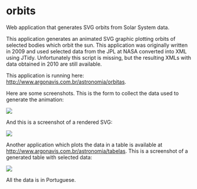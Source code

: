 orbits
======

Web application that generates SVG orbits from Solar System data.

This application generates an animated SVG graphic plotting orbits of selected bodies which orbit the sun. This application was originally written in 2009 and used selected data from the JPL at NASA converted into XML using JTidy. Unfortunately this script is missing, but the resulting XMLs with data obtained in 2010 are still available.

This application is running here: <http://www.argonavis.com.br/astronomia/orbitas>. 

Here are some screenshots. This is the form to collect the data used to generate the animation:

![](https://raw2.github.com/helderdarocha/orbits/master/orbits_form.png)

And this is a screenshot of a rendered SVG:

![](https://raw2.github.com/helderdarocha/orbits/master/orbits_svg.png)

Another application which plots the data in a table is available at <http://www.argonavis.com.br/astronomia/tabelas>. This is a screenshot of a generated table with selected data:

![](https://raw2.github.com/helderdarocha/orbits/master/orbits_table.png)

All the data is in Portuguese.
